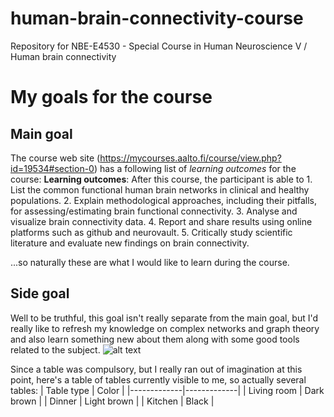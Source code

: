 # human-brain-connectivity-course
Repository for NBE-E4530 - Special Course in Human Neuroscience V / Human brain connectivity

# My goals for the course

## Main goal
The course web site (https://mycourses.aalto.fi/course/view.php?id=19534#section-0) has a following list of _learning outcomes_ for the course:
**Learning outcomes**: After this course, the participant is able to
    1. List the common functional human brain networks in clinical and healthy populations.
    2. Explain methodological approaches, including their pitfalls, for assessing/estimating brain functional connectivity.
    3. Analyse and visualize brain connectivity data.
    4. Report and share results using online platforms such as github and neurovault.
    5. Critically study scientific literature and evaluate new findings on brain connectivity.

...so naturally these are what I would like to learn during the course.

## Side goal
Well to be truthful, this goal isn't really separate from the main goal, but I'd really like to refresh my knowledge on complex networks and graph theory and also learn something new about them along with some good tools related to the subject.
![alt text](https://newmedialab.cuny.edu/wp-content/uploads/2014/01/Internet.gif "A somewhat complex network")

Since a table was compulsory, but I really ran out of imagination at this point, here's a table of tables currently visible to me, so actually several tables:
| Table type  | Color       | 
|-------------|-------------| 
| Living room | Dark brown  | 
| Dinner      | Light brown | 
| Kitchen     | Black       | 
